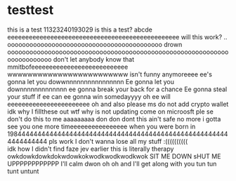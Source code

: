 # testtest
this is a test 11323240193029
is this a test? abcde
eeeeeeeeeeeeeeeeeeeeeeeeeeeeeeeeeeeeeeeeeeeeeeee
will this work? ..
oooooooooooooooooooooooooooooooooooooooooo
drown
oooooooooooooooooooooooooooooooooooooooooooooooooooooooooooooooooooooooo
don't let
anybody know
that 
mmitbofeeeeeeeeeeeeeeeeeeeeeeeeeee
wwwwwwwwwwwwwwwwwwwwwwww isn't funny anymoreeee
ee's gonna let you dowwnnnnnnnnnnnnnnnn
Ee gonna let you downnnnnnnnnnnnn
ee gonna break your back for a chance
Ee gonna steal your stuff if ee can
ee gonna win somedayyyy
oh ee will
eeeeeeeeeeeeeeeeeeeeeee
oh and also please ms do not add crypto wallet 
idk why I fillthese out
wtf why is not updating 
come on microosft
ple
se don't do this to me
aaaaaaaaa
don don dont this ain't safe no more
i gotta see you one more timeeeeeeeeeeeeeeee
when you were born in 198444444444444444444444444444444444444444444444444444444444444444
pls work I don't wanna lose all my stuff :((((((((((\
idk how I didn't find faze jev earlier this is literally therapy 
owkdowkdowkdokwdowkokwodkwodkwodkwok
SIT ME DOWN sHUT ME UPPPPPPPPPPPP 
I'll calm dwon oh oh 
and I'll get along with you 
tun tun tunt untunt
